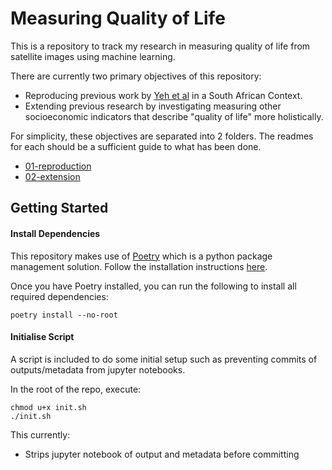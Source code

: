 # Measuring Quality of Life
This is a repository to track my research in measuring quality of life from satellite images using machine learning.

There are currently two primary objectives of this repository:
- Reproducing previous work by [Yeh et al](https://github.com/chrisyeh96/africa_poverty_clean) in a South African Context.
- Extending previous research by investigating measuring other socioeconomic indicators that describe "quality of life" more holistically.

For simplicity, these objectives are separated into 2 folders. The readmes for each should be a sufficient guide to what has been done.
- [01-reproduction](/01-reproduction/README.md)
- [02-extension](/02-extension/README.md)

## Getting Started
#### Install Dependencies
This repository makes use of [Poetry](https://python-poetry.org/) which is a python package management solution. Follow the installation instructions [here](https://python-poetry.org/docs/#installation).

Once you have Poetry installed, you can run the following to install all required dependencies:
```shell
poetry install --no-root
```

#### Initialise Script
A script is included to do some initial setup such as preventing commits of outputs/metadata from jupyter notebooks.

In the root of the repo, execute:
```shell
chmod u+x init.sh
./init.sh
```
This currently:
- Strips jupyter notebook of output and metadata before committing

